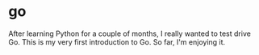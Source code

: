 # go
After learning Python for a couple of months, I really wanted to test drive Go.
This is my very first introduction to Go.
So far, I'm enjoying it.
